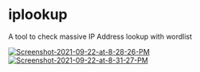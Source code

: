 # iplookup
A tool to check massive IP Address lookup with wordlist

<a href="https://ibb.co/b6sDxny"><img src="https://i.ibb.co/Prc0R8b/Screenshot-2021-09-22-at-8-28-26-PM.png" alt="Screenshot-2021-09-22-at-8-28-26-PM" border="0"></a>
<a href="https://ibb.co/qFHVrKV"><img src="https://i.ibb.co/1JCjm1j/Screenshot-2021-09-22-at-8-31-27-PM.png" alt="Screenshot-2021-09-22-at-8-31-27-PM" border="0"></a>
